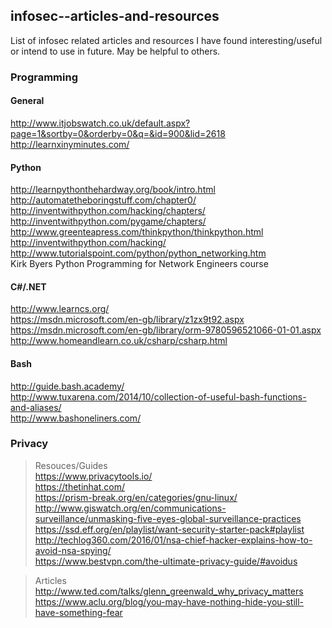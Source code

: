 ## infosec--articles-and-resources
List of infosec related articles and resources I have found interesting/useful or intend to use in future. May be helpful to others.

### Programming
#### General
http://www.itjobswatch.co.uk/default.aspx?page=1&sortby=0&orderby=0&q=&id=900&lid=2618  
http://learnxinyminutes.com/

#### Python
http://learnpythonthehardway.org/book/intro.html  
http://automatetheboringstuff.com/chapter0/  
http://inventwithpython.com/hacking/chapters/  
http://inventwithpython.com/pygame/chapters/  
http://www.greenteapress.com/thinkpython/thinkpython.html  
http://inventwithpython.com/hacking/  
http://www.tutorialspoint.com/python/python_networking.htm  
Kirk Byers Python Programming for Network Engineers course 

#### C#/.NET
http://www.learncs.org/  
https://msdn.microsoft.com/en-gb/library/z1zx9t92.aspx  
https://msdn.microsoft.com/en-gb/library/orm-9780596521066-01-01.aspx  
http://www.homeandlearn.co.uk/csharp/csharp.html  

#### Bash
http://guide.bash.academy/  
http://www.tuxarena.com/2014/10/collection-of-useful-bash-functions-and-aliases/  
http://www.bashoneliners.com/  

### Privacy
> Resouces/Guides  
https://www.privacytools.io/  
https://thetinhat.com/  
https://prism-break.org/en/categories/gnu-linux/  
http://www.giswatch.org/en/communications-surveillance/unmasking-five-eyes-global-surveillance-practices  
https://ssd.eff.org/en/playlist/want-security-starter-pack#playlist  
http://techlog360.com/2016/01/nsa-chief-hacker-explains-how-to-avoid-nsa-spying/  
https://www.bestvpn.com/the-ultimate-privacy-guide/#avoidus  

> Articles  
http://www.ted.com/talks/glenn_greenwald_why_privacy_matters  
https://www.aclu.org/blog/you-may-have-nothing-hide-you-still-have-something-fear  



